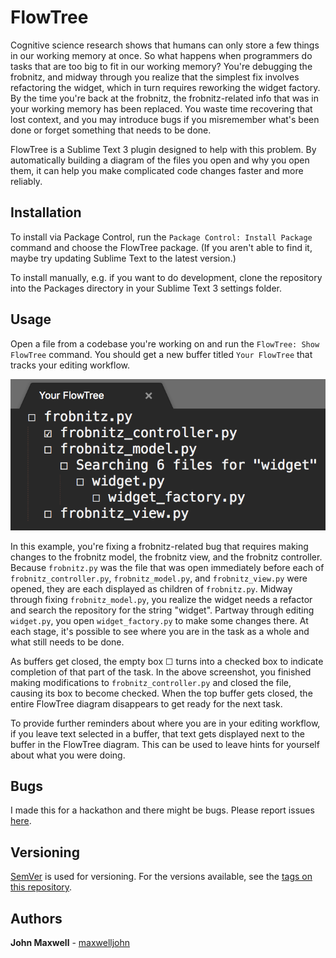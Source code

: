 # FlowTree

Cognitive science research shows that humans can only store a few things in our working memory at once.  So what happens when programmers do tasks that are too big to fit in our working memory?  You're debugging the frobnitz, and midway through you realize that the simplest fix involves refactoring the widget, which in turn requires reworking the widget factory.  By the time you're back at the frobnitz, the frobnitz-related info that was in your working memory has been replaced.  You waste time recovering that lost context, and you may introduce bugs if you misremember what's been done or forget something that needs to be done.

FlowTree is a Sublime Text 3 plugin designed to help with this problem.  By automatically building a diagram of the files you open and why you open them, it can help you make complicated code changes faster and more reliably.

## Installation

To install via Package Control, run the `Package Control: Install Package` command and choose the FlowTree package.  (If you aren't able to find it, maybe try updating Sublime Text to the latest version.)

To install manually, e.g. if you want to do development, clone the repository into the Packages directory in your Sublime Text 3 settings folder.

## Usage

Open a file from a codebase you're working on and run the `FlowTree: Show FlowTree` command.  You should get a new buffer titled `Your FlowTree` that tracks your editing workflow.

![Screenshot](screenshot.png)

In this example, you're fixing a frobnitz-related bug that requires making changes to the frobnitz model, the frobnitz view, and the frobnitz controller.  Because `frobnitz.py` was the file that was open immediately before each of `frobnitz_controller.py`, `frobnitz_model.py`, and `frobnitz_view.py` were opened, they are each displayed as children of `frobnitz.py`.  Midway through fixing `frobnitz_model.py`, you realize the widget needs a refactor and search the repository for the string "widget".  Partway through editing `widget.py`, you open `widget_factory.py` to make some changes there.  At each stage, it's possible to see where you are in the task as a whole and what still needs to be done.

As buffers get closed, the empty box ☐ turns into a checked box to indicate completion of that part of the task.  In the above screenshot, you finished making modifications to `frobnitz_controller.py` and closed the file, causing its box to become checked.  When the top buffer gets closed, the entire FlowTree diagram disappears to get ready for the next task.

To provide further reminders about where you are in your editing workflow, if you leave text selected in a buffer, that text gets displayed next to the buffer in the FlowTree diagram.  This can be used to leave hints for yourself about what you were doing.

## Bugs

I made this for a hackathon and there might be bugs.  Please report issues [here](https://github.com/maxwelljohn/FlowTree/issues).

## Versioning

[SemVer](http://semver.org/) is used for versioning.  For the versions available, see the [tags on this repository](https://github.com/maxwelljohn/FlowTree/tags).

## Authors

**John Maxwell** - [maxwelljohn](https://github.com/maxwelljohn)

